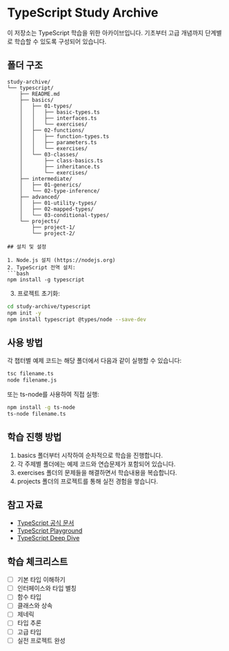 # TypeScript Study Archive

이 저장소는 TypeScript 학습을 위한 아카이브입니다. 기초부터 고급 개념까지 단계별로 학습할 수 있도록 구성되어 있습니다.

## 폴더 구조

````
study-archive/
└── typescript/
    ├── README.md
    ├── basics/
    │   ├── 01-types/
    │   │   ├── basic-types.ts
    │   │   ├── interfaces.ts
    │   │   └── exercises/
    │   ├── 02-functions/
    │   │   ├── function-types.ts
    │   │   ├── parameters.ts
    │   │   └── exercises/
    │   └── 03-classes/
    │       ├── class-basics.ts
    │       ├── inheritance.ts
    │       └── exercises/
    ├── intermediate/
    │   ├── 01-generics/
    │   └── 02-type-inference/
    ├── advanced/
    │   ├── 01-utility-types/
    │   ├── 02-mapped-types/
    │   └── 03-conditional-types/
    └── projects/
        ├── project-1/
        └── project-2/

## 설치 및 설정

1. Node.js 설치 (https://nodejs.org)
2. TypeScript 전역 설치:
```bash
npm install -g typescript
````

3. 프로젝트 초기화:

```bash
cd study-archive/typescript
npm init -y
npm install typescript @types/node --save-dev
```

## 사용 방법

각 챕터별 예제 코드는 해당 폴더에서 다음과 같이 실행할 수 있습니다:

```bash
tsc filename.ts
node filename.js
```

또는 ts-node를 사용하여 직접 실행:

```bash
npm install -g ts-node
ts-node filename.ts
```

## 학습 진행 방법

1. basics 폴더부터 시작하여 순차적으로 학습을 진행합니다.
2. 각 주제별 폴더에는 예제 코드와 연습문제가 포함되어 있습니다.
3. exercises 폴더의 문제들을 해결하면서 학습내용을 복습합니다.
4. projects 폴더의 프로젝트를 통해 실전 경험을 쌓습니다.

## 참고 자료

- [TypeScript 공식 문서](https://www.typescriptlang.org/docs/)
- [TypeScript Playground](https://www.typescriptlang.org/play)
- [TypeScript Deep Dive](https://basarat.gitbook.io/typescript/)

## 학습 체크리스트

- [ ] 기본 타입 이해하기
- [ ] 인터페이스와 타입 별칭
- [ ] 함수 타입
- [ ] 클래스와 상속
- [ ] 제네릭
- [ ] 타입 추론
- [ ] 고급 타입
- [ ] 실전 프로젝트 완성
